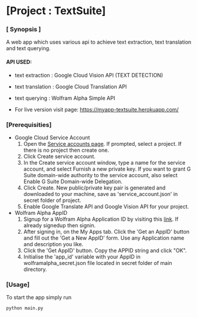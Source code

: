 # [Project : TextSuite]

### [ Synopsis ]
A web app which uses various api to achieve text extraction, text translation and text querying.

#### API USED:
- text extraction  : Google Cloud Vision API (TEXT DETECTION)
- text translation : Google Cloud Translation API
- text querying    : Wolfram Alpha Simple API

- For live version visit page: https://myapp-textsuite.herokuapp.com/

### [Prerequisities]
- Google Cloud Service Account 
     1. Open the [Service accounts page](https://console.developers.google.com/permissions/serviceaccounts). If prompted, select a project. If there is no project then create one.
     2. Click Create service account.
     3. In the Create service account window, type a name for the service account, and select Furnish a new private key. If you want to grant G Suite domain-wide authority to the service account, also select Enable G Suite Domain-wide Delegation. 
     4. Click Create. New public/private key pair is generated and downloaded to your machine, save as 'service_account.json' in secret folder of project.
     5. Enable Google Translate API and Google Vision API for your project.
- Wolfram Alpha AppID
	 1. Signup for a Wolfram Alpha Application ID by visiting this [link](https://developer.wolframalpha.com/portal/signup.html). If already signedup then signin. 
	 2. After signing in, on the My Apps tab. Click the 'Get an AppID' button and fill out the 'Get a New AppID' form. Use any Application name and description you like.
	 3. Click the 'Get AppID' button. Copy the APPID string and click "OK".
	 4. Initialise the 'app_id' variable with your AppID in wolframalpha_secret.json file located in secret folder of main directory.
### [Usage]
To start the app simply run
~~~~
python main.py
~~~~